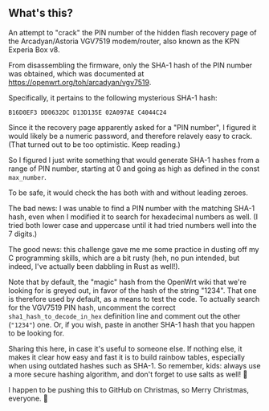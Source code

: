 ## What's this?

An attempt to "crack" the PIN number of the hidden flash recovery page of the Arcadyan/Astoria VGV7519 modem/router,
also known as the KPN Experia Box v8.

From disassembling the firmware, only the SHA-1 hash of the PIN number was obtained, which was documented at
https://openwrt.org/toh/arcadyan/vgv7519.

Specifically, it pertains to the following mysterious SHA-1 hash:

```text
B16D0EF3 DD0632DC D13D135E 02A097AE C4044C24
```

Since it the recovery page apparently asked for a "PIN number", I figured it would likely be a numeric password, and
therefore relavely easy to crack. (That turned out to be too optimistic. Keep reading.)

So I figured I just write something that would generate SHA-1 hashes from a range of PIN number, starting at 0 and going
as high as defined in the const `max_number`.

To be safe, it would check the has both with and without leading zeroes.

The bad news: I was unable to find a PIN number with the matching SHA-1 hash, even when I modified it to search for
hexadecimal numbers as well. (I tried both lower case and uppercase until it had tried numbers well into the 7 digits.)

The good news: this challenge gave me me some practice in dusting off my C programming skills, which are  a bit rusty
(heh, no pun intended, but indeed, I've actually been dabbling in Rust as well!).

Note that by default, the "magic" hash from the OpenWrt wiki that we're looking for is greyed out, in favor of the hash
of the string "1234". That one is therefore used by default, as a means to test the code. To actually search for the
VGV7519 PIN hash, uncomment the correct `sha1_hash_to_decode_in_hex` definition line and comment out the other
(`"1234"`) one. Or, if you wish, paste in another SHA-1 hash that you happen to be looking for.

Sharing this here, in case it's useful to someone else. If nothing else, it makes it clear how easy and fast it is to
build rainbow tables, especially when using outdated hashes such as SHA-1. So remember, kids: always use a more secure
hashing algorithm, and don't forget to use salts as well! 🙂

I happen to be pushing this to GitHub on Christmas, so Merry Christmas, everyone. 🎄